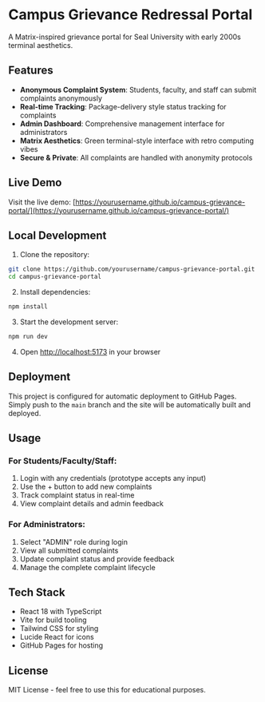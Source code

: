 # Campus Grievance Redressal Portal

A Matrix-inspired grievance portal for Seal University with early 2000s terminal aesthetics.

## Features

- **Anonymous Complaint System**: Students, faculty, and staff can submit complaints anonymously
- **Real-time Tracking**: Package-delivery style status tracking for complaints
- **Admin Dashboard**: Comprehensive management interface for administrators
- **Matrix Aesthetics**: Green terminal-style interface with retro computing vibes
- **Secure & Private**: All complaints are handled with anonymity protocols

## Live Demo

Visit the live demo: [https://yourusername.github.io/campus-grievance-portal/](https://yourusername.github.io/campus-grievance-portal/)

## Local Development

1. Clone the repository:
```bash
git clone https://github.com/yourusername/campus-grievance-portal.git
cd campus-grievance-portal
```

2. Install dependencies:
```bash
npm install
```

3. Start the development server:
```bash
npm run dev
```

4. Open [http://localhost:5173](http://localhost:5173) in your browser

## Deployment

This project is configured for automatic deployment to GitHub Pages. Simply push to the `main` branch and the site will be automatically built and deployed.

## Usage

### For Students/Faculty/Staff:
1. Login with any credentials (prototype accepts any input)
2. Use the + button to add new complaints
3. Track complaint status in real-time
4. View complaint details and admin feedback

### For Administrators:
1. Select "ADMIN" role during login
2. View all submitted complaints
3. Update complaint status and provide feedback
4. Manage the complete complaint lifecycle

## Tech Stack

- React 18 with TypeScript
- Vite for build tooling
- Tailwind CSS for styling
- Lucide React for icons
- GitHub Pages for hosting

## License

MIT License - feel free to use this for educational purposes.